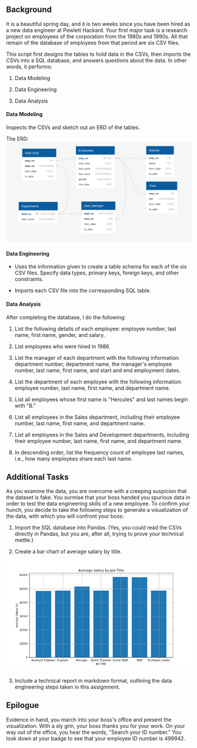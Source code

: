 
## Background

It is a beautiful spring day, and it is two weeks since you have been hired as a new data engineer at Pewlett Hackard. Your first major task is a research project on employees of the corporation from the 1980s and 1990s. All that remain of the database of employees from that period are six CSV files.

This script first designs the tables to hold data in the CSVs, then imports the CSVs into a SQL database, and answers questions about the data. In other words, it performs:

1. Data Modeling

2. Data Engineering

3. Data Analysis


#### Data Modeling

Inspects the CSVs and sketch out an ERD of the tables.

The ERD:
![ERD](EmployeeSQL/ERD/employee-sql_ERD.png)

#### Data Engineering

* Uses the information given to create a table schema for each of the six CSV files. Specify data types, primary keys, foreign keys, and other constraints.

* Imports each CSV file into the corresponding SQL table.

#### Data Analysis

After completing the database, I do the following:

1. List the following details of each employee: employee number, last name, first name, gender, and salary.

2. List employees who were hired in 1986.

3. List the manager of each department with the following information: department number, department name, the manager's employee number, last name, first name, and start and end employment dates.

4. List the department of each employee with the following information: employee number, last name, first name, and department name.

5. List all employees whose first name is "Hercules" and last names begin with "B."

6. List all employees in the Sales department, including their employee number, last name, first name, and department name.

7. List all employees in the Sales and Development departments, including their employee number, last name, first name, and department name.

8. In descending order, list the frequency count of employee last names, i.e., how many employees share each last name.

## Additional Tasks

As you examine the data, you are overcome with a creeping suspicion that the dataset is fake. You surmise that your boss handed you spurious data in order to test the data engineering skills of a new employee. To confirm your hunch, you decide to take the following steps to generate a visualization of the data, with which you will confront your boss:

1. Import the SQL database into Pandas. (Yes, you could read the CSVs directly in Pandas, but you are, after all, trying to prove your technical mettle.) 

2. Create a bar chart of average salary by title.

![Bar Chart](Pandas_Visualization/Images/AvgSalarybyTitle.png)

3. Include a technical report in markdown format, outlining the data engineering steps taken in this assignment.

## Epilogue

Evidence in hand, you march into your boss's office and present the visualization. With a sly grin, your boss thanks you for your work. On your way out of the office, you hear the words, "Search your ID number." You look down at your badge to see that your employee ID number is 499942.

